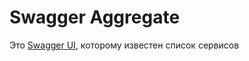 # Swagger Aggregate

Это [Swagger UI](https://swagger.io/swagger-ui/), которому известен список сервисов